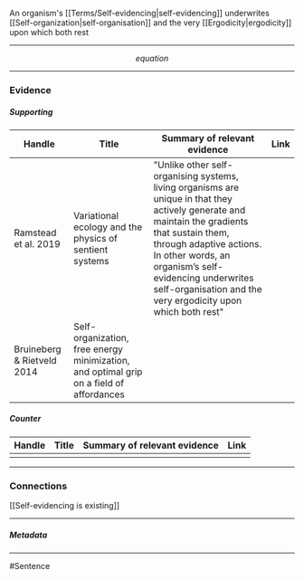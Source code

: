 An organism's [[Terms/Self-evidencing|self-evidencing]] underwrites [[Self-organization|self-organisation]] and the very [[Ergodicity|ergodicity]] upon which both rest
***
$$ equation $$
***
### Evidence
##### Supporting

| Handle                     | Title                                                                                   | Summary of relevant evidence                                                                                                                                                                                                                                                                        | Link                                                                               |
| -------------------------- | --------------------------------------------------------------------------------------- | --------------------------------------------------------------------------------------------------------------------------------------------------------------------------------------------------------------------------------------------------------------------------------------------------- | ---------------------------------------------------------------------------------- |
| Ramstead et al. 2019       | Variational ecology and the physics of sentient systems                                 | "Unlike other self-organising systems, living organisms are unique in that they actively generate and maintain the gradients that sustain them, through adaptive actions. In other words, an organism’s self-evidencing underwrites self-organisation and the very ergodicity upon which both rest" | [](https://www.sciencedirect.com/science/article/pii/S157106451930003X?via%3Dihub) |
| Bruineberg & Rietveld 2014 | Self-organization, free energy minimization, and optimal grip on a field of affordances |                                                                                                                                                                                                                                                                                                     | [](https://doi.org/10.3389/fnhum.2014.00599)                                       |
##### Counter
| Handle | Title | Summary of relevant evidence | Link |
| ------ | ----- | ---------------------------- | ---- |
|        |       |                              |      |


***
### Connections
[[Self-evidencing is existing]]

***
##### Metadata
***
#Sentence

